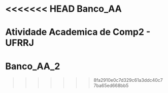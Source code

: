 <<<<<<< HEAD
Banco_AA
========

Atividade Academica de Comp2 - UFRRJ
=======
Banco_AA_2
==========
>>>>>>> 8fa2910e0c7d329c61a3ddc40c77ba65ed668bb5
